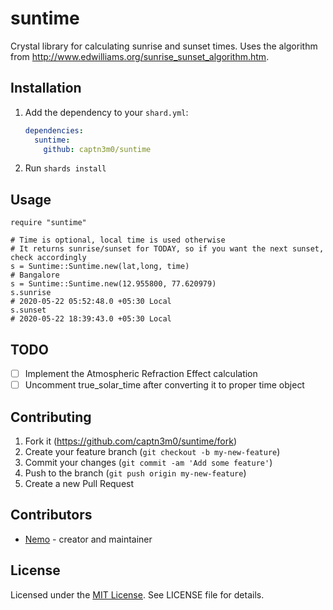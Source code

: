 # suntime

Crystal library for calculating sunrise and sunset times. Uses the algorithm from <http://www.edwilliams.org/sunrise_sunset_algorithm.htm>.

## Installation

1. Add the dependency to your `shard.yml`:

   ```yaml
   dependencies:
     suntime:
       github: captn3m0/suntime
   ```

2. Run `shards install`

## Usage

```crystal
require "suntime"

# Time is optional, local time is used otherwise
# It returns sunrise/sunset for TODAY, so if you want the next sunset, check accordingly
s = Suntime::Suntime.new(lat,long, time)
# Bangalore
s = Suntime::Suntime.new(12.955800, 77.620979)
s.sunrise
# 2020-05-22 05:52:48.0 +05:30 Local
s.sunset
# 2020-05-22 18:39:43.0 +05:30 Local
```

## TODO

- [ ] Implement the Atmospheric Refraction Effect calculation
- [ ] Uncomment true_solar_time after converting it to proper time object

## Contributing

1. Fork it (<https://github.com/captn3m0/suntime/fork>)
2. Create your feature branch (`git checkout -b my-new-feature`)
3. Commit your changes (`git commit -am 'Add some feature'`)
4. Push to the branch (`git push origin my-new-feature`)
5. Create a new Pull Request

## Contributors

- [Nemo](https://github.com/captn3m0) - creator and maintainer

## License

Licensed under the [MIT License](https://nemo.mit-license.org/). See LICENSE file for details.
